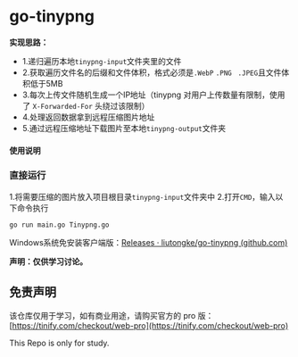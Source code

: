 # go-tinypng


**实现思路：**

*   1.递归遍历本地`tinypng-input`文件夹里的文件
*   2.获取遍历文件名的后缀和文件体积，格式必须是`.WebP` `.PNG ` `.JPEG`且文件体积低于5MB
*   3.每次上传文件随机生成一个IP地址（tinypng 对用户上传数量有限制，使用了 `X-Forwarded-For` 头绕过该限制）
*   4.处理返回数据拿到远程压缩图片地址
*   5.通过远程压缩地址下载图片至本地`tinypng-output`文件夹

#### **使用说明**

### **直接运行**

1.将需要压缩的图片放入项目根目录`tinypng-input`文件夹中
2.打开`CMD`，输入以下命令执行

```
go run main.go Tinypng.go
```
Windows系统免安装客户端版：[Releases · liutongke/go-tinypng (github.com)](https://github.com/liutongke/go-tinypng/releases)


**声明：仅供学习讨论。**

## **免责声明**

该仓库仅用于学习，如有商业用途，请购买官方的 pro 版：[https://tinify.com/checkout/web-pro](https://tinify.com/checkout/web-pro)

This Repo is only for study.
